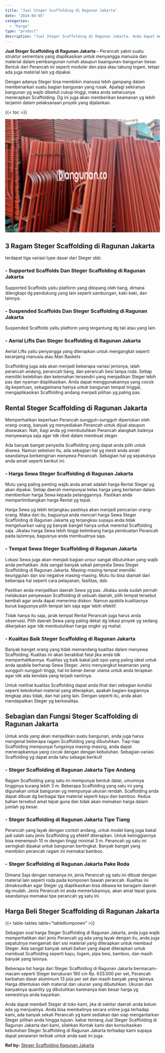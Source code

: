 ```yaml
---
title: "Jual Steger Scaffolding di Ragunan Jakarta"
date: "2024-04-05"
categories: 
  - "harga"
type: "product"
description: "Jual Steger Scaffolding di Ragunan Jakarta. Anda dapat membeli Steger di toko kami, jika di sekitar daerah anda belum ada yg menjualnya. Anda bisa membelinya..."
---
```


**Jual Steger Scaffolding di Ragunan Jakarta** – Perancah yakni suatu struktur sementara yang diaplikasikan untuk menyangga manusia dan material dalam pembangunan rumah ataupun baangunan-bangunan besar. Bentuk dari Perancah ini seperti modular dan pipa atau tabung logam, tetapi ada juga material lain yg dipakai.

Dengan adanya Steger bisa membikin manusia lebih gampang dalam membenarkan suatu bagian bangunan yang rusak. Apalagi sekiranya bangunan yg wajib dibetuli cukup tinggi, maka anda seharusnya menerapkan Scaffolding. Dg ini juga akan memberikan keamanan yg lebih terjamin dalam pelaksanaan proyek yang dijalankan.

{{< toc >}}

![Jual Steger Scaffolding di Ragunan Jakarta](/images/sewa-scaffolding-steger-04.png)

## 3 Ragam Steger Scaffolding di Ragunan Jakarta

terdapat tiga variasi type dasar dari Steger sbb:

### \- Supported Scaffolds Dan Steger Scaffolding di Ragunan Jakarta

Supported Scaffolds yaitu platform yang ditopang oleh tiang, dimana dilengkapi dg pendukung yang lain seperti sambungan, kaki-kaki, dan lainnya.

### \- Suspended Scaffolds Dan Steger Scaffolding di Ragunan Jakarta

Suspended Scaffolds yaitu platform yang tergantung dg tali atau yang lain.

### \- Aerial Lifts Dan Steger Scaffolding di Ragunan Jakarta

Aerial Lifts yaitu penyangga yang diterapkan untuk mengangkat seperti keranjang manusia atau Man Baskets

Scaffolding juga ada akan menjadi beberapa variasi jenisnya, ialah perancah andang, perancah tiang, dan perancah besi tanpa roda. Setiap memiliki kelebihan dan kelemahan tersendiri yang menjadikan Steger lebih pas dan nyaman diaplikasikan. Anda dapat menggunakannya yang cocok dg keperluan, sebagaimana halnya untuk bangunan tempat tinggal, mengaplikasikan Scaffolding andang menjadi pilihan yg paling pas.

## Rental Steger Scaffolding di Ragunan Jakarta

Memperhatikan keperluan Perancah sungguh-sungguh diperlukan oleh orang-orang, banyak yg menyediakan Perancah untuk dijual ataupun disewakan. Nah, bagi anda yg membutuhkan Perancah alangkah baiknya menyewanya saja agar tdk ribet dalam membuat steger.

Ada banyak banget penyedia Scaffolding yang dapat anda pilih untuk disewa. Namun sebelum itu, ada sebagian hal yg mesti anda amati seandainya berkeinginan menyewa Perancah. Sebagian hal yg sepatutnya anda amati seperti berikut ini:

### \- Harga Sewa Steger Scaffolding di Ragunan Jakarta

Mutu yang paling penting wajib anda amati adalah harga Rental Steger yg akan dipakai. Setiap daerah mempunyai kelas harga yang berlainan dalam memberikan harga Sewa kepada pelanggannya. Pastikan anda mempertimbangkan harga Rental yg tepat.

Harga Sewa yg lebih terjangkau pastinya akan menjadi pencarian orang-orang. Maka dari itu, bagusnya anda mencari harga Sewa Steger Scaffolding di Ragunan Jakarta yg terjangkau supaya anda tidak mengeluarkan uang yg banyak banget hanya untuk merental Scaffolding saja. Jikalau harga Sewa lebih tinggi ketimbang harga pembuatan Perancah pada lazimnya, bagusnya anda membuatnya saja.

### \- Tempat Sewa Steger Scaffolding di Ragunan Jakarta

Lokasi Sewa juga akan menjadi bagian unsur sangat dibutuhkan yang wajib anda perhatikan. Ada sangat banyak sekali penyedia Sewa Steger Scaffolding di Ragunan Jakarta. Masing-masing tempat memiliki keunggulan dan sisi negative masing-masing. Mutu itu bisa diamati dari beberapa hal seperti cara pelayanan, fasilitas, dsb.

Pastikan anda menjadikan daerah Sewa yg pas. Jikalau anda sudah pernah melakukan penyewaan Scaffolding di sebuah daerah, pilih tempat tersebut kembali agar anda dapat menerima diskon. Namun apabila kualitasnya buruk bagusnya pilih tempat lain saja agar lebih efektif.

Tidak hanya itu saja, jarak tempat Rental Perancah juga harus anda observasi. Pilih daerah Sewa yang paling dekat dg lokasi proyek yg sedang dikerjakan agar tdk membutuhkan harga ongkir yg mahal.

### \- Kualitas Baik Steger Scaffolding di Ragunan Jakarta

Banyak banget orang yang tidak memandang kualitas dalam menyewa Scaffolding. Kualitas ini akan berakibat fatal jika anda tdk memperhatikannya. Kualitas yg baik bakal jadi opsi yang paling ideal untuk anda apabila berharap Sewa Steger. Jenis menyangkut keamanan yang sungguh-sungguh tinggi, hal ini benar-benar utama untuk anda terapkan agar tdk ada kendala yang terjadi nantinya.

Untuk melihat kualitas Scaffolding dapat anda lihat dari sebagian kondisi seperti kekokohan material yang diterapkan, apakah bagian-bagiannya lengkap atau tidak, dan hal yang lain. Dengan seperti itu, anda akan mendapatkan Steger yg berkwalitas.

## Sebagian dan Fungsi Steger Scaffolding di Ragunan Jakarta

Untuk anda yang akan menjadikan suatu bangunan, anda juga harus mengenal beberapa ragam Scaffolding yang dibutuhkan. Tiap-tiap Scaffolding mempunyai fungsinya masing-masing, anda dapat menerapkannya yang cocok dengan dengan kebutuhan. Sebagian variasi Scaffolding yg dapat anda tahu sebagai berikut!

### \- Steger Scaffolding di Ragunan Jakarta Tipe Andang

Ragam Scaffolding yang satu ini mempunyai bentuk datar, umumnya tingginya kurang lebih 3 m. Beberapa Scaffolding yang satu ini yang digunakan untuk bangunan yg mempunyai ukuran rendah. Scaffolding anda dapat dibuat dg berbagai tipe material seperti kayu dan bamboo. Kedua bahan tersebut amat tepat guna dan tidak akan memakan harga dalam jumlah yg besar.

### \- Steger Scaffolding di Ragunan Jakarta Tipe Tiang

Perancah yang layak dengan contoh andang, untuk model tiang juga bakal jadi salah satu jenis Scaffolding yg efektif diterapkan. Untuk ketinggiannya bisa menempuh 10 m dengan tinggi minimal 3 m. Perancah yg satu ini seringkali dipakai untuk bangunan bertingkat. Banyak banget yang membikin perancah ragam ini memakai bamboo.

### \- Steger Scaffolding di Ragunan Jakarta Pake Roda

Dimana Saja dengan namanya ini, jenis Perancah yg satu ini dibuat dengan material lain seperti roda pada komponen bawah perancah. Kualitas ini dimaksudkan agar Steger yg diaplikasikan bisa dibawa ke beragam daerah dg mudah. Jenis Perancah ini anda memerlukannya, akan amat tepat guna seandainya memakai tipe perancah yg satu ini.

## Harga Beli Steger Scaffolding di Ragunan Jakarta

{{< table-tables table="tableKomponen" >}}

Sebagian soal harga Steger Scaffolding di Ragunan Jakarta, anda juga wajib memperhatikan dari jenis Perancah yg ada yang layak dengan itu, anda juga sepatutnya mengamati dari sisi material yang diterapkan untuk membaut Steger. Ada sangat banyak sekali bahan yang dapat diterapkan untuk membuat Scaffolding seperti kayu, logam, pipa besi, bamboo, dan masih banyak yang lainnya.

Beberapa list harga dari Steger Scaffolding di Ragunan Jakarta bermacam-macam seperti Steger berukuran 190 cm Rp. 633.000 per set, Perancah berbahan dasar aluminium 13 juta per set dan masih banyak yang lainnya. Harga ditentukan oleh material dan ukuran yang dibutuhkan. Ukuran dan banyaknya quantity yg dibutuhkan karenanya kian besar harga yg semestinya anda bayarkan.

Anda dapat membeli Steger di toko kami, jika di sekitar daerah anda belum ada yg menjualnya. Anda bisa membelinya secara online juga terhadap kami, ada banyak sekali Perancah yg kami sediakan dan siap mengantarkan Steger pilihan anda hingga tujuan. kabar tentang Jual Steger Scaffolding di Ragunan Jakarta dari kami, silahkan Kontak kami dan konsultasikan kebutuhan Steger Scaffolding di Ragunan Jakarta terhadap kami supaya dapat penawran terbiak untuk anda saat ini juga.

**Ref by:** [Steger Scaffolding Ragunan Jakarta](https://id.wikipedia.org/wiki/Steger)
